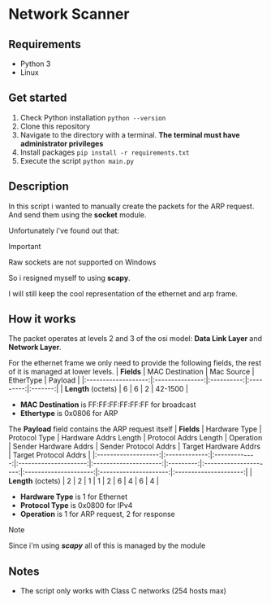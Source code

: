 # Network Scanner

## Requirements
- Python 3
- Linux

## Get started

1. Check Python installation `python --version`
2. Clone this repository
3. Navigate to the directory with a terminal. **The terminal must have administrator privileges**
4. Install packages ``pip install -r requirements.txt``
5. Execute the script `python main.py`

## Description

In this script i wanted to manually create the packets for the ARP request. And send them using the __socket__ module.

Unfortunately i've found out that:

> [!IMPORTANT]
> Raw sockets are not supported on Windows

So i resigned myself to using __scapy__.

I will still keep the cool representation of the ethernet and arp frame.

## How it works


The packet operates at levels 2 and 3 of the osi model: **Data Link Layer** and **Network Layer**.

For the ethernet frame we only need to provide the following fields, the rest of it is managed at lower levels.
|      **Fields**     | MAC Destination | Mac Source | EtherType | Payload |
|:-------------------:|:---------------:|:----------:|:---------:|:-------:|
| **Length** (octets) |        6        |      6     |     2     | 42-1500 |

- **MAC Destination** is FF:FF:FF:FF:FF:FF for broadcast
- **Ethertype** is 0x0806 for ARP

The **Payload** field contains the ARP request itself
|      **Fields**     | Hardware Type | Protocol Type | Hardware Addrs Length | Protocol Addrs Length | Operation | Sender Hardware Addrs | Sender Protocol Addrs | Target Hardware Addrs | Target Protocol Addrs |
|:-------------------:|:-------------:|:-------------:|:---------------------:|:---------------------:|:---------:|:---------------------:|:---------------------:|:---------------------:|:---------------------:|
| **Length** (octets) |       2       |       2       |           1           |           1           |     2     |           6           |           4           |           6           |           4           |

- **Hardware Type** is 1 for Ethernet
- **Protocol Type** is 0x0800 for IPv4
- **Operation** is 1 for ARP request, 2 for response

> [!NOTE]
> Since i'm using ***scapy*** all of this is managed by the module




## Notes
- The script only works with Class C networks (254 hosts max)